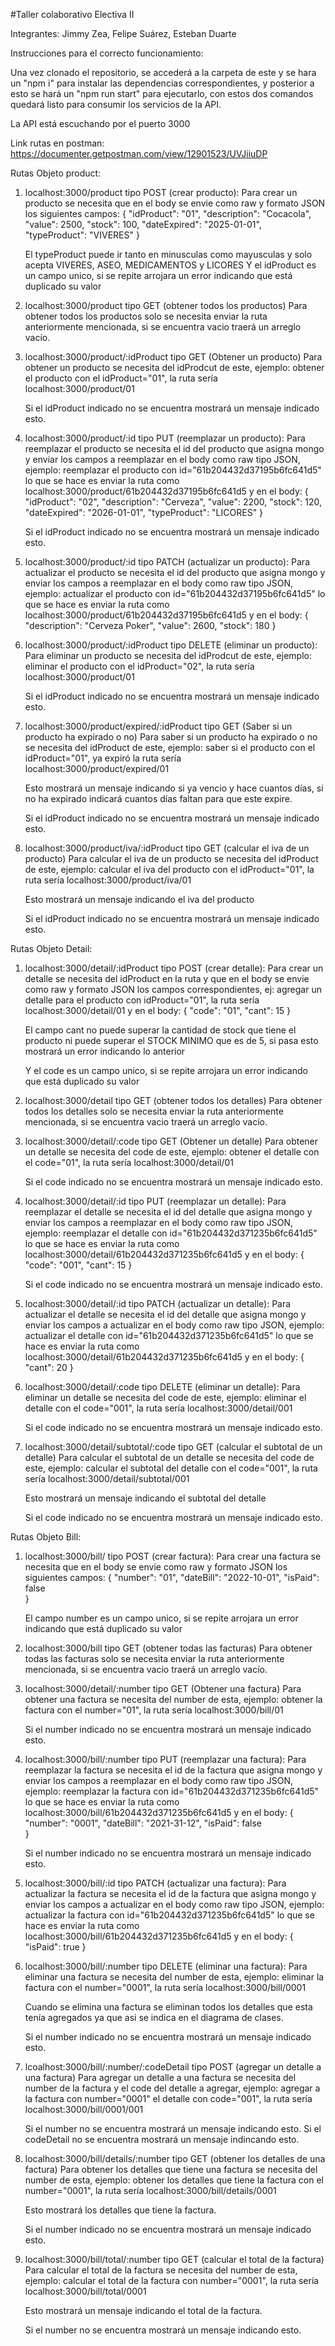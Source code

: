#Taller colaborativo Electiva II

Integrantes: Jimmy Zea, Felipe Suárez, Esteban Duarte

Instrucciones para el correcto funcionamiento:

Una vez clonado el repositorio, se accederá a la carpeta de este y se hara un "npm i" para instalar las dependencias correspondientes, y posterior a esto se hará un "npm run start" para ejecutarlo, con estos dos comandos quedará listo para consumir los servicios de la API.

La API está escuchando por el puerto 3000

Link rutas en postman: https://documenter.getpostman.com/view/12901523/UVJiiuDP

Rutas Objeto product: 

1. localhost:3000/product tipo POST (crear producto):
    Para crear un producto se necesita que en el body se envie como raw y formato JSON los siguientes campos:
        {
            "idProduct": "01",
            "description": "Cocacola",
            "value": 2500,
            "stock": 100,
            "dateExpired": "2025-01-01",
            "typeProduct": "VIVERES"
        }

    El typeProduct puede ir tanto en minusculas como mayusculas y solo acepta VIVERES, ASEO, MEDICAMENTOS y LICORES
    Y el idProduct es un campo unico, si se repite arrojara un error indicando que está duplicado su valor

2. localhost:3000/product tipo GET (obtener todos los productos)
    Para obtener todos los productos solo se necesita enviar la ruta anteriormente mencionada, si se encuentra vacio traerá un arreglo vacío.

3. localhost:3000/product/:idProduct tipo GET (Obtener un producto)
    Para obtener un producto se necesita del idProdcut de este, ejemplo: obtener el producto con el idProduct="01", la ruta sería localhost:3000/product/01

    Si el idProduct indicado no se encuentra mostrará un mensaje indicado esto.

4. localhost:3000/product/:id tipo PUT (reemplazar un producto):
    Para reemplazar el producto se necesita el id del producto que asigna mongo y enviar los campos a reemplazar en el body como raw tipo JSON, ejemplo: reemplazar el producto con id="61b204432d37195b6fc641d5" lo que se hace es enviar la ruta como localhost:3000/product/61b204432d37195b6fc641d5 y en el body:
        {
            "idProduct": "02",
            "description": "Cerveza",
            "value": 2200,
            "stock": 120,
            "dateExpired": "2026-01-01",
            "typeProduct": "LICORES"
        }

    Si el idProduct indicado no se encuentra mostrará un mensaje indicado esto.


5. localhost:3000/product/:id tipo PATCH (actualizar un producto):
    Para actualizar el producto se necesita el id del producto que asigna mongo y enviar los campos a reemplazar en el body como raw tipo JSON, ejemplo: actualizar el producto con id="61b204432d37195b6fc641d5" lo que se hace es enviar la ruta como localhost:3000/product/61b204432d37195b6fc641d5 y en el body:
        {
            "description": "Cerveza Poker",
            "value": 2600,
            "stock": 180
        }    

6. localhost:3000/product/:idProduct tipo DELETE (eliminar un producto):
    Para eliminar un producto se necesita del idProdcut de este, ejemplo: eliminar el producto con el idProduct="02", la ruta sería localhost:3000/product/01

    Si el idProduct indicado no se encuentra mostrará un mensaje indicado esto.

7. localhost:3000/product/expired/:idProduct tipo GET (Saber si un producto ha expirado o no)
    Para saber si un producto ha expirado o no se necesita del idProduct de este, ejemplo: saber si el producto con el idProduct="01", ya expiró la ruta sería localhost:3000/product/expired/01

    Esto mostrará un mensaje indicando si ya vencio y hace cuantos días, si no ha expirado indicará cuantos días faltan para que este expire.

    Si el idProduct indicado no se encuentra mostrará un mensaje indicado esto.

8. localhost:3000/product/iva/:idProduct tipo GET (calcular el iva de un producto)
    Para calcular el iva de un producto se necesita del idProduct de este, ejemplo: calcular el iva del producto con el idProduct="01", la ruta sería localhost:3000/product/iva/01

    Esto mostrará un mensaje indicando el iva del producto

    Si el idProduct indicado no se encuentra mostrará un mensaje indicado esto.

Rutas Objeto Detail: 

1. localhost:3000/detail/:idProduct tipo POST (crear detalle):
    Para crear un detalle se necesita del idProduct en la ruta y que en el body se envie como raw y formato JSON los campos correspondientes, ej: agregar un detalle para el producto con idProduct="01", la ruta sería localhost:3000/detail/01 y en el body:
        {
            "code": "01",
            "cant": 15
        }
    
    El campo cant no puede superar la cantidad de stock que tiene el producto ni puede superar el STOCK MINIMO que es de 5, si pasa esto mostrará un error indicando lo anterior

    Y el code es un campo unico, si se repite arrojara un error indicando que está duplicado su valor

2. localhost:3000/detail tipo GET (obtener todos los detalles)
    Para obtener todos los detalles solo se necesita enviar la ruta anteriormente mencionada, si se encuentra vacio traerá un arreglo vacío.

3. localhost:3000/detail/:code tipo GET (Obtener un detalle)
    Para obtener un detalle se necesita del code de este, ejemplo: obtener el detalle con el code="01", la ruta sería localhost:3000/detail/01

    Si el code indicado no se encuentra mostrará un mensaje indicado esto.

4. localhost:3000/detail/:id tipo PUT (reemplazar un detalle):
    Para reemplazar el detalle se necesita el id del detalle que asigna mongo y enviar los campos a reemplazar en el body como raw tipo JSON, ejemplo: reemplazar el detalle con id="61b204432d371235b6fc641d5" lo que se hace es enviar la ruta como localhost:3000/detail/61b204432d371235b6fc641d5 y en el body:
        {
            "code": "001",
            "cant": 15
        }

    Si el code indicado no se encuentra mostrará un mensaje indicado esto.


5. localhost:3000/detail/:id tipo PATCH (actualizar un detalle):
    Para actualizar el detalle se necesita el id del detalle que asigna mongo y enviar los campos a actualizar en el body como raw tipo JSON, ejemplo: actualizar el detalle con id="61b204432d371235b6fc641d5" lo que se hace es enviar la ruta como localhost:3000/detail/61b204432d371235b6fc641d5 y en el body:
        {
            "cant": 20
        }
    

6. localhost:3000/detail/:code tipo DELETE (eliminar un detalle):
    Para eliminar un detalle se necesita del code de este, ejemplo: eliminar el detalle con el code="001", la ruta sería localhost:3000/detail/001

    Si el code indicado no se encuentra mostrará un mensaje indicado esto.


7. localhost:3000/detail/subtotal/:code tipo GET (calcular el subtotal de un detalle)
    Para calcular el subtotal de un detalle se necesita del code de este, ejemplo: calcular el subtotal del detalle con el code="001", la ruta sería localhost:3000/detail/subtotal/001

    Esto mostrará un mensaje indicando el subtotal del detalle

    Si el code indicado no se encuentra mostrará un mensaje indicado esto.

Rutas Objeto Bill: 

1. localhost:3000/bill/ tipo POST (crear factura):
    Para crear una factura se necesita que en el body se envie como raw y formato JSON los siguientes campos:
        {
            "number": "01",
            "dateBill": "2022-10-01",
            "isPaid": false    
        }    

    El campo number es un campo unico, si se repite arrojara un error indicando que está duplicado su valor

2. localhost:3000/bill tipo GET (obtener todas las facturas)
    Para obtener todas las facturas solo se necesita enviar la ruta anteriormente mencionada, si se encuentra vacio traerá un arreglo vacío.

3. localhost:3000/detail/:number tipo GET (Obtener una factura)
    Para obtener una factura se necesita del number de esta, ejemplo: obtener la factura con el number="01", la ruta sería localhost:3000/bill/01

    Si el number indicado no se encuentra mostrará un mensaje indicado esto.

4. localhost:3000/bill/:number tipo PUT (reemplazar una factura):
    Para reemplazar la factura se necesita el id de la factura que asigna mongo y enviar los campos a reemplazar en el body como raw tipo JSON, ejemplo: reemplazar la factura con id="61b204432d371235b6fc641d5" lo que se hace es enviar la ruta como localhost:3000/bill/61b204432d371235b6fc641d5 y en el body:
        {
            "number": "0001",
            "dateBill": "2021-31-12",
            "isPaid": false    
        }  

    Si el number indicado no se encuentra mostrará un mensaje indicado esto.


5. localhost:3000/bill/:id tipo PATCH (actualizar una factura):
    Para actualizar la factura se necesita el id de la factura que asigna mongo y enviar los campos a actualizar en el body como raw tipo JSON, ejemplo: actualizar la factura con id="61b204432d371235b6fc641d5" lo que se hace es enviar la ruta como localhost:3000/bill/61b204432d371235b6fc641d5 y en el body:
        {
            "isPaid": true
        }
    

6. localhost:3000/bill/:number tipo DELETE (eliminar una factura):
    Para eliminar una factura se necesita del number de esta, ejemplo: eliminar la factura con el number="0001", la ruta sería localhost:3000/bill/0001

    Cuando se elimina una factura se eliminan todos los detalles que esta tenía agregados ya que asi se indica en el diagrama de clases.

    Si el number indicado no se encuentra mostrará un mensaje indicado esto.

7. lcoalhost:3000/bill/:number/:codeDetail tipo POST (agregar un detalle a una factura)
    Para agregar un detalle a una factura se necesita del number de la factura y el code del detalle a agregar, ejemplo: agregar a la factura con number="0001" el detalle con code="001", la ruta sería localhost:3000/bill/0001/001 

    Si el number no se encuentra mostrará un mensaje indicando esto.
    Si el codeDetail no se encuentra mostrará un mensaje indincando esto.

8. localhost:3000/bill/details/:number tipo GET (obtener los detalles de una factura)
    Para obtener los detalles que tiene una factura se necesita del number de esta, ejemplo: obtener los detalles que tiene la factura con el number="0001", la ruta sería localhost:3000/bill/details/0001

    Esto mostrará los detalles que tiene la factura.

    Si el number indicado no se encuentra mostrará un mensaje indicado esto.

9. localhost:3000/bill/total/:number tipo GET (calcular el total de la factura)
    Para calcular el total de la factura se necesita del number de esta, ejemplo: calcular el total de la factura con number="0001", la ruta sería localhost:3000/bill/total/0001

    Esto mostrará un mensaje indicando el total de la factura.

    Si el number no se encuentra mostrará un mensaje indicando esto.
